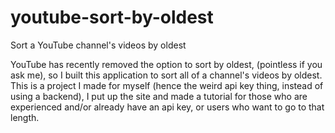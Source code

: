 # youtube-sort-by-oldest
Sort a YouTube channel's videos by oldest

YouTube has recently removed the option to sort by oldest, (pointless if you ask me), so I built this application to sort all of a channel's videos by oldest.    
This is a project I made for myself (hence the weird api key thing, instead of using a backend), I put up the site and made a tutorial for those who are experienced and/or already have an api key, or users who want to go to that length.
